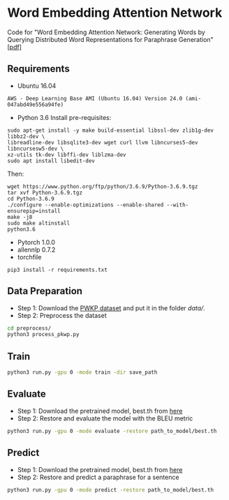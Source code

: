 # Word Embedding Attention Network

Code for "Word Embedding Attention Network: Generating Words by Querying Distributed Word Representations for Paraphrase Generation" [[pdf]](https://arxiv.org/abs/1803.01465)

## Requirements

* Ubuntu 16.04
```
AWS - Deep Learning Base AMI (Ubuntu 16.04) Version 24.0 (ami-047abd49e556a94fe)
```
* Python 3.6
Install pre-requisites:
```
sudo apt-get install -y make build-essential libssl-dev zlib1g-dev libbz2-dev \
libreadline-dev libsqlite3-dev wget curl llvm libncurses5-dev libncursesw5-dev \
xz-utils tk-dev libffi-dev liblzma-dev
sudo apt install libedit-dev
```
Then:
```
wget https://www.python.org/ftp/python/3.6.9/Python-3.6.9.tgz
tar xvf Python-3.6.9.tgz
cd Python-3.6.9
./configure --enable-optimizations --enable-shared --with-ensurepip=install
make -j8
sudo make altinstall
python3.6
```
* Pytorch 1.0.0
* allennlp 0.7.2
* torchfile
```
pip3 install -r requirements.txt
```

## Data Preparation

- Step 1: Download the [PWKP dataset](https://github.com/XingxingZhang/dress) and put it in the folder *data/*.
- Step 2: Preprocess the dataset
```bash
cd preprocess/
python3 process_pkwp.py
```

## Train
```bash
python3 run.py -gpu 0 -mode train -dir save_path
```

## Evaluate
- Step 1: Download the pretrained model, best.th from [here](https://drive.google.com/file/d/1pH5OG5-gXFtmnD4Rt_iUjaW5R6L_0IDX/view?usp=sharing)
- Step 2: Restore and evaluate the model with the BLEU metric
```bash
python3 run.py -gpu 0 -mode evaluate -restore path_to_model/best.th
```

## Predict
- Step 1: Download the pretrained model, best.th from [here](https://drive.google.com/file/d/1pH5OG5-gXFtmnD4Rt_iUjaW5R6L_0IDX/view?usp=sharing)
- Step 2: Restore and predict a paraphrase for a sentence
```bash
python3 run.py -gpu 0 -mode predict -restore path_to_model/best.th
```
